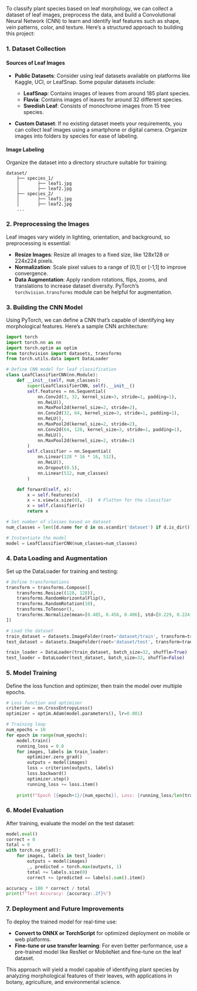 To classify plant species based on leaf morphology, we can collect a dataset of leaf images, preprocess the data, and build a Convolutional Neural Network (CNN) to learn and identify leaf features such as shape, vein patterns, color, and texture. Here’s a structured approach to building this project:

### 1. Dataset Collection
#### Sources of Leaf Images
- **Public Datasets**: Consider using leaf datasets available on platforms like Kaggle, UCI, or LeafSnap. Some popular datasets include:
  - **LeafSnap**: Contains images of leaves from around 185 plant species.
  - **Flavia**: Contains images of leaves for around 32 different species.
  - **Swedish Leaf**: Consists of monochrome images from 15 tree species.
  
- **Custom Dataset**: If no existing dataset meets your requirements, you can collect leaf images using a smartphone or digital camera. Organize images into folders by species for ease of labeling.

#### Image Labeling
Organize the dataset into a directory structure suitable for training:
```
dataset/
    ├── species_1/
    │       ├── leaf1.jpg
    │       ├── leaf2.jpg
    ├── species_2/
    │       ├── leaf1.jpg
    │       ├── leaf2.jpg
    ...
```

### 2. Preprocessing the Images
Leaf images vary widely in lighting, orientation, and background, so preprocessing is essential:
- **Resize Images**: Resize all images to a fixed size, like 128x128 or 224x224 pixels.
- **Normalization**: Scale pixel values to a range of [0,1] or [-1,1] to improve convergence.
- **Data Augmentation**: Apply random rotations, flips, zooms, and translations to increase dataset diversity. PyTorch’s `torchvision.transforms` module can be helpful for augmentation.

### 3. Building the CNN Model
Using PyTorch, we can define a CNN that’s capable of identifying key morphological features. Here’s a sample CNN architecture:

```python
import torch
import torch.nn as nn
import torch.optim as optim
from torchvision import datasets, transforms
from torch.utils.data import DataLoader

# Define CNN model for leaf classification
class LeafClassifierCNN(nn.Module):
    def __init__(self, num_classes):
        super(LeafClassifierCNN, self).__init__()
        self.features = nn.Sequential(
            nn.Conv2d(3, 32, kernel_size=3, stride=1, padding=1),
            nn.ReLU(),
            nn.MaxPool2d(kernel_size=2, stride=2),
            nn.Conv2d(32, 64, kernel_size=3, stride=1, padding=1),
            nn.ReLU(),
            nn.MaxPool2d(kernel_size=2, stride=2),
            nn.Conv2d(64, 128, kernel_size=3, stride=1, padding=1),
            nn.ReLU(),
            nn.MaxPool2d(kernel_size=2, stride=2)
        )
        self.classifier = nn.Sequential(
            nn.Linear(128 * 16 * 16, 512),
            nn.ReLU(),
            nn.Dropout(0.5),
            nn.Linear(512, num_classes)
        )

    def forward(self, x):
        x = self.features(x)
        x = x.view(x.size(0), -1)  # Flatten for the classifier
        x = self.classifier(x)
        return x

# Set number of classes based on dataset
num_classes = len([d.name for d in os.scandir('dataset') if d.is_dir()])

# Instantiate the model
model = LeafClassifierCNN(num_classes=num_classes)
```

### 4. Data Loading and Augmentation
Set up the DataLoader for training and testing:

```python
# Define transformations
transform = transforms.Compose([
    transforms.Resize((128, 128)),
    transforms.RandomHorizontalFlip(),
    transforms.RandomRotation(10),
    transforms.ToTensor(),
    transforms.Normalize(mean=[0.485, 0.456, 0.406], std=[0.229, 0.224, 0.225])
])

# Load the dataset
train_dataset = datasets.ImageFolder(root='dataset/train', transform=transform)
test_dataset = datasets.ImageFolder(root='dataset/test', transform=transform)

train_loader = DataLoader(train_dataset, batch_size=32, shuffle=True)
test_loader = DataLoader(test_dataset, batch_size=32, shuffle=False)
```

### 5. Model Training
Define the loss function and optimizer, then train the model over multiple epochs.

```python
# Loss function and optimizer
criterion = nn.CrossEntropyLoss()
optimizer = optim.Adam(model.parameters(), lr=0.001)

# Training loop
num_epochs = 10
for epoch in range(num_epochs):
    model.train()
    running_loss = 0.0
    for images, labels in train_loader:
        optimizer.zero_grad()
        outputs = model(images)
        loss = criterion(outputs, labels)
        loss.backward()
        optimizer.step()
        running_loss += loss.item()
    
    print(f"Epoch [{epoch+1}/{num_epochs}], Loss: {running_loss/len(train_loader):.4f}")
```

### 6. Model Evaluation
After training, evaluate the model on the test dataset:

```python
model.eval()
correct = 0
total = 0
with torch.no_grad():
    for images, labels in test_loader:
        outputs = model(images)
        _, predicted = torch.max(outputs, 1)
        total += labels.size(0)
        correct += (predicted == labels).sum().item()

accuracy = 100 * correct / total
print(f"Test Accuracy: {accuracy:.2f}%")
```

### 7. Deployment and Future Improvements
To deploy the trained model for real-time use:
- **Convert to ONNX or TorchScript** for optimized deployment on mobile or web platforms.
- **Fine-tune or use transfer learning**: For even better performance, use a pre-trained model like ResNet or MobileNet and fine-tune on the leaf dataset.

This approach will yield a model capable of identifying plant species by analyzing morphological features of their leaves, with applications in botany, agriculture, and environmental science.